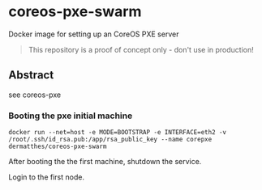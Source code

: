 # coreos-pxe-swarm
Docker image for setting up an CoreOS PXE server 

> This repository is a proof of concept only - don't use in production!
>

## Abstract

see coreos-pxe

### Booting the pxe initial machine

```
docker run --net=host -e MODE=BOOTSTRAP -e INTERFACE=eth2 -v /root/.ssh/id_rsa.pub:/app/rsa_public_key --name corepxe dermatthes/coreos-pxe-swarm
```

After booting the the first machine, shutdown the service. 
 

Login to the first node.